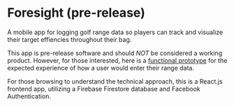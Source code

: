 # Foresight (pre-release)
A mobile app for logging golf range data so players can track and visualize their target effiencies throughout their bag.

This app is pre-release software and should _NOT_ be considered a working product. However, for those interested, here is a [functional prototype](https://www.figma.com/proto/GhdtgXZuIEhTQI3X5p8MfP/Foresight?node-id=0) for the expected experience of how a user would enter their range data. 

For those browsing to understand the technical approach, this is a React.js frontend app, utilizing a Firebase Firestore database and Facebook Authentication. 
